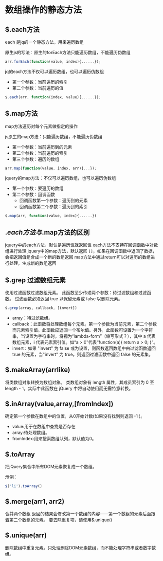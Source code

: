# 数组操作的静态方法

## $.each方法
each 是jq的一个静态方法，用来遍历数组

原生js的写法：原生的forEach方法只能遍历数组，不能遍历伪数组
```js
arr.forEach(function(value, index){......});
```

jq的each方法不仅可以遍历数组，也可以遍历伪数组
* 第一个参数：当前遍历的索引
* 第二个参数：当前遍历的值
```js
$.each(arr, function(index, value){......});
```



## $.map方法
map方法遍历对每个元素做指定的操作

js原生的map方法：只能遍历数组，不能遍历伪数组
* 第一个参数：当前遍历到的元素
* 第二个参数：当前遍历的索引
* 第三个参数：遍历的数组
```js
arr.map(function(value, index, arr){...});
```

jquery的map方法：不仅可以遍历数组，也可以遍历伪数组
* 第一个参数：要遍历的数组
* 第二个参数：回调函数
    * 回调函数第一个参数：遍历到的元素
    * 回调函数第二个参数：遍历到的索引
```js
$.map(arr, function(value, index){......})
```

## $.each方法与$.map方法的区别
jquery中的each方法，默认是遍历谁就返回谁
each方法不支持在回调函数中对数组进行处理
jquery中的map方法，默认返回 `[]`，如果在回调函数中返回了数据，会把返回值组合成一个新的数组返回
map方法中通过return可以对遍历的数组进行处理，生成新的数组返回

## $.grep 过滤数组元素

使用过滤函数过滤数组元素。
此函数至少传递两个参数：待过滤数组和过滤函数。
过滤函数必须返回 true 以保留元素或 false 以删除元素。

```js
$.grep(array, callback, [invert])
```

- array：待过滤数组。
- callback：此函数将处理数组每个元素。第一个参数为当前元素，第二个参数而元素索引值。此函数应返回一个布尔值。另外，此函数可设置为一个字符串，当设置为字符串时，将视为“lambda-form”（缩写形式？），其中 a 代表数组元素，i 代表元素索引值。如“a > 0”代表“function(a){ return a > 0; }”。
- invert：如果 "invert" 为 false 或为设置，则函数返回数组中由过滤函数返回 true 的元素，当"invert" 为 true，则返回过滤函数中返回 false 的元素集。

## $.makeArray(arrlike)

将类数组对象转换为数组对象。
类数组对象有 length 属性，其成员索引为 0 至 length - 1。实际中此函数在 jQuery 中将自动使用而无需特意转换。

## $.inArray(value,array,[fromIndex])

确定第一个参数在数组中的位置，从0开始计数(如果没有找到则返回 -1 )。

- value:用于在数组中查找是否存在
- array:待处理数组。
- fromIndex:用来搜索数组队列，默认值为0。

## $.toArray

把jQuery集合中所有DOM元素恢复成一个数组。

示例：
```js
$('li').toArray()
```

## $.merge(arr1, arr2)

合并两个数组
返回的结果会修改第一个数组的内容——第一个数组的元素后面跟着第二个数组的元素。
要去除重复项，请使用$.unique()

## $.unique(arr)

删除数组中重复元素。只处理删除DOM元素数组，而不能处理字符串或者数字数组。

